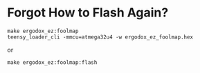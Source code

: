 # Forgot How to Flash Again?

```
make ergodox_ez:foolmap
teensy_loader_cli -mmcu=atmega32u4 -w ergodox_ez_foolmap.hex
```

or

```
make ergodox_ez:foolmap:flash
```
